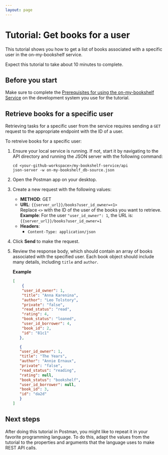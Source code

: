 ```yaml
---
layout: page
---
```


# Tutorial: Get books for a user

This tutorial shows you how to get a list of books associated with a specific user in the on-my-bookshelf service.

Expect this tutorial to take about 10 minutes to complete.

## Before you start

Make sure to complete the [Prerequisites for using the on-my-bookshelf Service](prereqs.md) on the development system you use for the tutorial.

## Retrieve books for a specific user

Retrieving tasks for a specific user from the service requires sending a `GET` request to the appropriate endpoint with the ID of a user.

To retreive books for a specific user:

1. Ensure your local service is running. If not, start it by navigating to the API directory and running the JSON server with the following command:

    ```shell
    cd <your-github-workspace>/my-bookshelf-service/api
    json-server -w on-my-bookshelf_db-source.json
    ```

1. Open the Postman app on your desktop.
1. Create a new request with the following values:
    - **METHOD**: GET
    - **URL**: `{{server_url}}/books?user_id_owner=<1>`<br>
        Replace `<>` with the ID of the user of the books you want to retrieve.<br> 
        **Example**: For the user ``"user_id_owner": 1``, the URL is: `{{server_url}}/books?user_id_owner=1`
    - **Headers**:
        - `Content-Type: application/json`

1. Click  **Send** to make the request.
1. Review the response body, which should contain an array of books associated with the specified user. Each book object should include many details, including `title` and `author`. 

    **Example**

    ```json
    [
        {
        "user_id_owner": 1,
        "title": "Anna Karenina",
        "author": "Leo Tolstory",
        "private": "false",
        "read_status": "read",
        "rating": 4,
        "book_status": "loaned",
        "user_id_borrower": 4,
        "book_id": 2,
        "id": "81c1"
       },

       {
       "user_id_owner": 1,
       "title": "The Years",
       "author": "Annie Ernaux",
       "private": "false",
       "read_status": "reading",
       "rating": null,
       "book_status": "bookshelf",
       "user_id_borrower": null,
       "book_id": 3,
       "id": "da2d"
       }
    ]
    ```

## Next steps

After doing this tutorial in Postman, you might like to repeat it in your favorite programming language. To do this, adapt the values from the tutorial to the properties and arguments that the language uses to
make REST API calls.